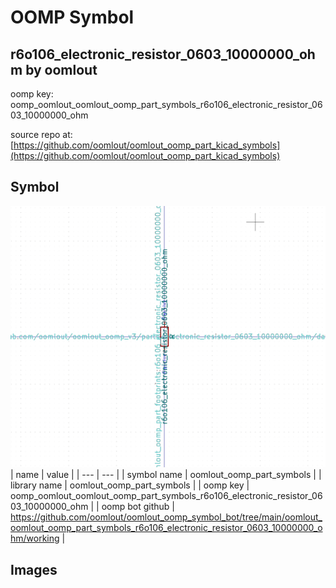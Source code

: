 # OOMP Symbol  
## r6o106_electronic_resistor_0603_10000000_ohm  by oomlout  
  
oomp key: oomp_oomlout_oomlout_oomp_part_symbols_r6o106_electronic_resistor_0603_10000000_ohm  
  
source repo at: [https://github.com/oomlout/oomlout_oomp_part_kicad_symbols](https://github.com/oomlout/oomlout_oomp_part_kicad_symbols)  
## Symbol  
  
[![working.png](working_600.png)](working.png)  
| name | value | 
| --- | --- | 
| symbol name | oomlout_oomp_part_symbols | 
| library name | oomlout_oomp_part_symbols | 
| oomp key | oomp_oomlout_oomlout_oomp_part_symbols_r6o106_electronic_resistor_0603_10000000_ohm | 
| oomp bot github | https://github.com/oomlout/oomlout_oomp_symbol_bot/tree/main/oomlout_oomlout_oomp_part_symbols_r6o106_electronic_resistor_0603_10000000_ohm/working | 
## Images  
